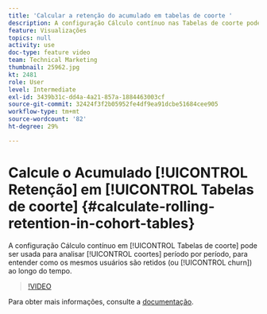 ```yaml
---
title: 'Calcular a retenção do acumulado em tabelas de coorte '
description: A configuração Cálculo contínuo nas Tabelas de coorte pode ser usada para analisar coortes período a período, para entender como os mesmos usuários são retidos (ou churn) ao longo do tempo.
feature: Visualizações
topics: null
activity: use
doc-type: feature video
team: Technical Marketing
thumbnail: 25962.jpg
kt: 2481
role: User
level: Intermediate
exl-id: 3439b31c-dd4a-4a21-857a-1884463003cf
source-git-commit: 32424f3f2b05952fe4df9ea91dcbe51684cee905
workflow-type: tm+mt
source-wordcount: '82'
ht-degree: 29%

---
```


# Calcule o Acumulado [!UICONTROL Retenção] em [!UICONTROL Tabelas de coorte] {#calculate-rolling-retention-in-cohort-tables}

A configuração Cálculo contínuo em [!UICONTROL Tabelas de coorte] pode ser usada para analisar [!UICONTROL coortes] período por período, para entender como os mesmos usuários são retidos (ou [!UICONTROL churn]) ao longo do tempo.

>[!VIDEO](https://video.tv.adobe.com/v/25962/?quality=12)

Para obter mais informações, consulte a [documentação](https://marketing.adobe.com/resources/help/pt_BR/analytics/analysis-workspace/cohort_analysis.html).
